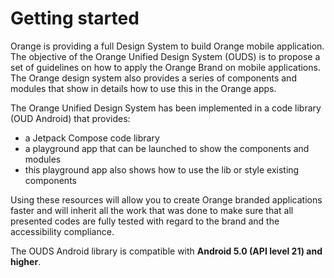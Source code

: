 # Getting started

Orange is providing a full Design System to build Orange mobile application. The objective of the Orange Unified Design System (OUDS) is to propose a set of guidelines on how to apply the Orange Brand on mobile applications. The Orange design system also provides a series of components and modules that show in details how to use this in the Orange apps.

The Orange Unified Design System has been implemented in a code library (OUD Android) that provides:
- a Jetpack Compose code library
- a playground app that can be launched to show the components and modules
- this playground app also shows how to use the lib or style existing components

Using these resources will allow you to create Orange branded applications faster and will inherit all the work that was done to make sure that all presented codes are fully tested with regard to the brand and the accessibility compliance.

The OUDS Android library is compatible with **Android 5.0 (API level 21) and higher**.